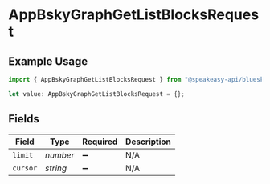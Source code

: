 # AppBskyGraphGetListBlocksRequest

## Example Usage

```typescript
import { AppBskyGraphGetListBlocksRequest } from "@speakeasy-api/bluesky/models/operations";

let value: AppBskyGraphGetListBlocksRequest = {};
```

## Fields

| Field              | Type               | Required           | Description        |
| ------------------ | ------------------ | ------------------ | ------------------ |
| `limit`            | *number*           | :heavy_minus_sign: | N/A                |
| `cursor`           | *string*           | :heavy_minus_sign: | N/A                |